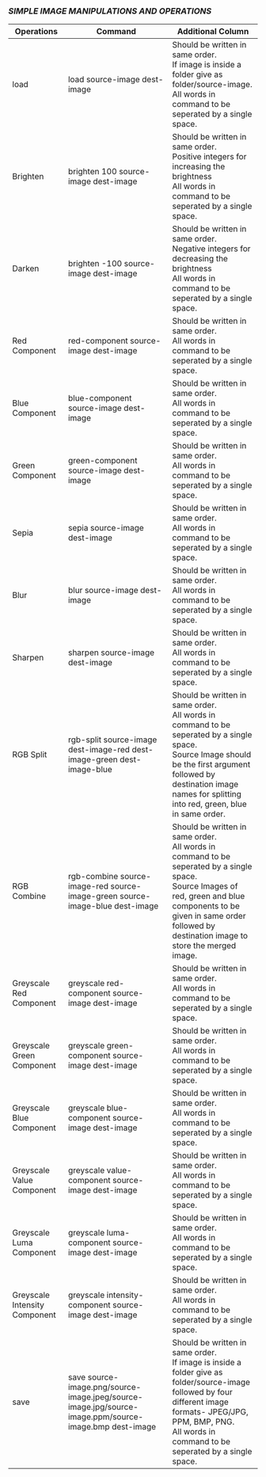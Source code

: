 ### *SIMPLE IMAGE MANIPULATIONS AND OPERATIONS*

| Operations                    | Command                                                                                               | Additional Column                                                                                                                                                                                                                     |
|-------------------------------|-------------------------------------------------------------------------------------------------------|---------------------------------------------------------------------------------------------------------------------------------------------------------------------------------------------------------------------------------------|
| load                          | load source-image dest-image                                                                          | Should be written in same order.<br/> If image is inside a folder give as folder/source-image.<br/> All words in command to be seperated by a single space.                                                                           |
| Brighten                      | brighten 100 source-image dest-image                                                                  | Should be written in same order.<br/> Positive integers for increasing the brightness <br/>All words in command to be seperated by a single space.                                                                                    |
| Darken                        | brighten -100 source-image dest-image                                                                 | Should be written in same order.<br/> Negative integers for decreasing the brightness <br/>All words in command to be seperated by a single space.                                                                                    |
| Red Component                 | red-component source-image dest-image                                                                 | Should be written in same order.<br/> All words in command to be seperated by a single space.                                                                                                                                         |
| Blue Component                | blue-component source-image dest-image                                                                | Should be written in same order.<br/> All words in command to be seperated by a single space.                                                                                                                                         |
| Green Component               | green-component source-image dest-image                                                               | Should be written in same order.<br/> All words in command to be seperated by a single space.                                                                                                                                         |
| Sepia                         | sepia source-image dest-image                                                                         | Should be written in same order.<br/> All words in command to be seperated by a single space.                                                                                                                                         |
| Blur                          | blur source-image dest-image                                                                          | Should be written in same order.<br/> All words in command to be seperated by a single space.                                                                                                                                         |
| Sharpen                       | sharpen source-image dest-image                                                                       | Should be written in same order.<br/> All words in command to be seperated by a single space.                                                                                                                                         |
| RGB Split                     | rgb-split source-image dest-image-red dest-image-green dest-image-blue                                | Should be written in same order.<br/> All words in command to be seperated by a single space.<br/> Source Image should be the first argument followed by destination image names for splitting into red, green, blue in same order.   |
| RGB Combine                   | rgb-combine source-image-red source-image-green source-image-blue dest-image                          | Should be written in same order.<br/> All words in command to be seperated by a single space.<br/> Source Images of red, green and blue components to be given in same order followed by destination image to store the merged image. |
| Greyscale Red Component       | greyscale red-component source-image dest-image                                                       | Should be written in same order.<br/> All words in command to be seperated by a single space.                                                                                                                                         |
| Greyscale Green Component     | greyscale green-component source-image dest-image                                                     | Should be written in same order.<br/> All words in command to be seperated by a single space.                                                                                                                                         |
| Greyscale Blue Component      | greyscale blue-component source-image dest-image                                                      | Should be written in same order.<br/> All words in command to be seperated by a single space.                                                                                                                                         |
| Greyscale Value Component     | greyscale value-component source-image dest-image                                                     | Should be written in same order.<br/> All words in command to be seperated by a single space.                                                                                                                                         |
| Greyscale Luma Component      | greyscale luma-component source-image dest-image                                                      | Should be written in same order.<br/> All words in command to be seperated by a single space.                                                                                                                                         |
| Greyscale Intensity Component | greyscale intensity-component source-image dest-image                                                 | Should be written in same order.<br/> All words in command to be seperated by a single space.                                                                                                                                         |
| save                          | save source-image.png/source-image.jpeg/source-image.jpg/source-image.ppm/source-image.bmp dest-image | Should be written in same order.<br/> If image is inside a folder give as folder/source-image followed by four different image formats- JPEG/JPG, PPM, BMP, PNG.<br/> All words in command to be seperated by a single space.         |
